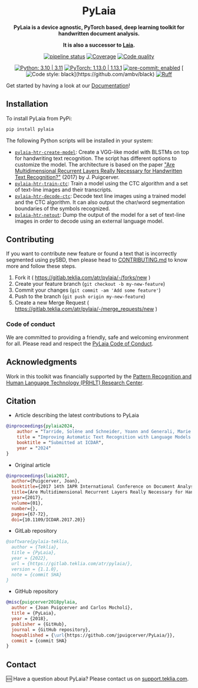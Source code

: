 <div align="center">

# PyLaia

**PyLaia is a device agnostic, PyTorch based, deep learning toolkit for handwritten document analysis.**

**It is also a successor to [Laia](https://github.com/jpuigcerver/Laia).**

[![pipeline status](https://gitlab.teklia.com/atr/pylaia/badges/master/pipeline.svg)](https://gitlab.teklia.com/atr/pylaia/-/commits/master)
[![Coverage](https://gitlab.teklia.com/atr/pylaia/badges/master/coverage.svg)](https://gitlab.teklia.com/atr/pylaia/-/commits/master)
[![Code quality](https://img.shields.io/codefactor/grade/github/jpuigcerver/PyLaia?&label=CodeFactor&logo=CodeFactor&labelColor=2782f7)](https://www.codefactor.io/repository/github/jpuigcerver/PyLaia)

[![Python: 3.10 | 3.11](https://img.shields.io/badge/python-3.10%20%7C%203.11-blue)](https://www.python.org/)
[![PyTorch: 1.13.0 | 1.13.1](https://img.shields.io/badge/PyTorch-1.13.0%20%7C%201.13.1-8628d5.svg?&logo=PyTorch&logoColor=white&labelColor=%23ee4c2c)](https://pytorch.org/)
[![pre-commit: enabled](https://img.shields.io/badge/pre--commit-enabled-76877c?&logo=pre-commit&labelColor=1f2d23)](https://github.com/pre-commit/pre-commit)
[![Code style: black](https://img.shields.io/badge/code%20style-black-000000.svg?)](https://github.com/ambv/black)
[![Ruff](https://img.shields.io/endpoint?url=https://raw.githubusercontent.com/astral-sh/ruff/main/assets/badge/v2.json)](https://github.com/astral-sh/ruff)

</div>

Get started by having a look at our [Documentation](https://atr.pages.teklia.com/pylaia)!

## Installation

To install PyLaia from PyPi:

```bash
pip install pylaia
```

The following Python scripts will be installed in your system:

- [`pylaia-htr-create-model`](laia/scripts/htr/create_model.py): Create a VGG-like model with BLSTMs on top for handwriting text recognition. The script has different options to customize the model. The architecture is based on the paper ["Are Multidimensional Recurrent Layers Really Necessary for Handwritten Text Recognition?"](https://ieeexplore.ieee.org/document/8269951) (2017) by J. Puigcerver.
- [`pylaia-htr-train-ctc`](laia/scripts/htr/train_ctc.py): Train a model using the CTC algorithm and a set of text-line images and their transcripts.
- [`pylaia-htr-decode-ctc`](laia/scripts/htr/decode_ctc.py): Decode text line images using a trained model and the CTC algorithm. It can also output the char/word segmentation boundaries of the symbols recognized.
- [`pylaia-htr-netout`](laia/scripts/htr/netout.py): Dump the output of the model for a set of text-line images in order to decode using an external language model.

## Contributing

If you want to contribute new feature or found a text that is incorrectly segmented using pySBD, then please head to [CONTRIBUTING.md](https://gitlab.teklia.com/atr/pylaia/-/blob/master/CONTRIBUTING.md) to know more and follow these steps.

1.  Fork it ( <https://gitlab.teklia.com/atr/pylaia/-/forks/new> )
2.  Create your feature branch (`git checkout -b my-new-feature`)
3.  Commit your changes (`git commit -am 'Add some feature'`)
4.  Push to the branch (`git push origin my-new-feature`)
5.  Create a new Merge Request ( <https://gitlab.teklia.com/atr/pylaia/-/merge_requests/new> )

### Code of conduct

We are committed to providing a friendly, safe and welcoming environment for all. Please read and
respect the [PyLaia Code of Conduct](https://gitlab.teklia.com/atr/pylaia/-/blob/master/CODE_OF_CONDUCT.md).

## Acknowledgments

Work in this toolkit was financially supported by the [Pattern Recognition and Human Language Technology (PRHLT) Research Center](https://www.prhlt.upv.es/).

## Citation

* Article describing the latest contributions to PyLaia

```bib
@inproceedings{pylaia2024,
    author = "Tarride, Solène and Schneider, Yoann and Generali, Marie and Boillet, Melodie and Abadie, Bastien and Kermorvant, Christopher",
    title = "Improving Automatic Text Recognition with Language Models in the PyLaia Open-Source Library",
    booktitle = "Submitted at ICDAR",
    year = "2024"
}
```

* Original article

```bib
@inproceedings{laia2017,
  author={Puigcerver, Joan},
  booktitle={2017 14th IAPR International Conference on Document Analysis and Recognition (ICDAR)},
  title={Are Multidimensional Recurrent Layers Really Necessary for Handwritten Text Recognition?},
  year={2017},
  volume={01},
  number={},
  pages={67-72},
  doi={10.1109/ICDAR.2017.20}}
```

* GitLab repository

```bib
@software{pylaia-teklia,
  author = {Teklia},
  title = {PyLaia},
  year = {2022},
  url = {https://gitlab.teklia.com/atr/pylaia/},
  version = {1.1.0},
  note = {commit SHA}
}
```

* GitHub repository

```bib
@misc{puigcerver2018pylaia,
  author = {Joan Puigcerver and Carlos Mocholí},
  title = {PyLaia},
  year = {2018},
  publisher = {GitHub},
  journal = {GitHub repository},
  howpublished = {\url{https://github.com/jpuigcerver/PyLaia/}},
  commit = {commit SHA}
}
```

## Contact

🆘 Have a question about PyLaia? Please contact us on [support.teklia.com](https://support.teklia.com/c/machine-learning/pylaia/13).
